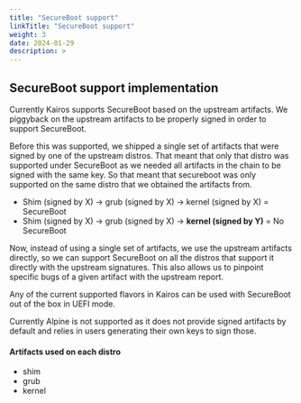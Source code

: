 ```yaml
---
title: "SecureBoot support"
linkTitle: "SecureBoot support"
weight: 3
date: 2024-01-29
description: >
---
```



## SecureBoot support implementation

Currently Kairos supports SecureBoot based on the upstream artifacts. 
We piggyback on the upstream artifacts to be properly signed in order to support SecureBoot.

Before this was supported, we shipped a single set of artifacts that were signed by one of the upstream distros.
That meant that only that distro was supported under SecureBoot as we needed all artifacts in the chain to be signed with the same key. So that meant that secureboot was only supported on the same distro that we obtained the artifacts from.

 - Shim (signed by X) -> grub (signed by X) -> kernel (signed by X) = SecureBoot
 - Shim (signed by X) -> grub (signed by X) -> **kernel (signed by Y)** = No SecureBoot


Now, instead of using a single set of artifacts, we use the upstream artifacts directly, so we can support SecureBoot on all the distros that support it directly with the upstream signatures. This also allows us to pinpoint specific bugs of a given artifact with the upstream report.


Any of the current supported flavors in Kairos can be used with SecureBoot out of the box in UEFI mode.

Currently Alpine is not supported as it does not provide signed artifacts by default and relies in users generating their own keys to sign those.

#### Artifacts used on each distro

 - shim
 - grub
 - kernel
